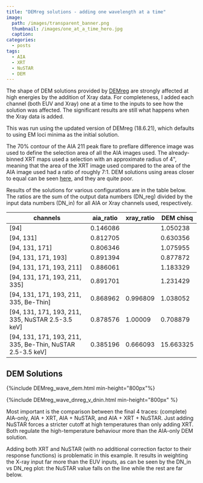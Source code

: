 ```yaml
---
title: "DEMreg solutions - adding one wavelength at a time"
image: 
  path: /images/transparent_banner.png
  thumbnail: /images/one_at_a_time_hero.jpg
  caption:
categories:
  - posts
tags:
  - AIA
  - XRT
  - NuSTAR
  - DEM
---
```


The shape of DEM solutions provided by [DEMreg](https://github.com/ianan/demreg) are strongly affected at high energies by the addition of Xray data. For completeness, I added each channel (both EUV and Xray) one at a time to the inputs to see how the solution was affected. The significant results are still what happens when the Xray data is added. 

This was run using the updated version of DEMreg (18.6.21), which defaults to using EM loci minima as the initial solution.

The 70% contour of the AIA 211 peak flare to preflare difference image was used to define the selection area of all the AIA images used. The already-binned XRT maps used a selection with an approximate radius of 4", meaning that the area of the XRT image used compared to the area of the AIA image used had a ratio of roughly 7:1. DEM solutions using areas closer to equal can be seen [here](https://elastufka.github.io/presentations/Joint%20DEM%20(orbit%208).slides.html#/4), and they are quite poor. 

Results of the solutions for various configurations are in the table below. The ratios are the sum of the output data numbers (DN_reg) divided by the input data numbers (DN_in) for all AIA or Xray channels used, respectively.

|     channels  |    aia_ratio  |   xray_ratio  |  DEM chisq |
| --- | --- | --- | --- | 
|    [94]   |  0.146086  |     |   1.050238 |
|    [94, 131]   |  0.812705  |     |   0.630356 |
|    [94, 131, 171]  |   0.806346  |     | 1.075955 |
|    [94, 131, 171, 193]  |   0.891394   |    |    0.877872 |
|     [94, 131, 171, 193, 211]  |   0.886061  |      |  1.183329 |
|     [94, 131, 171, 193, 211, 335]   |  0.891701  |     |   1.231429 |
|     [94, 131, 171, 193, 211, 335, Be-Thin]  |   0.868962  |   0.996809  |   1.038052 |
|     [94, 131, 171, 193, 211, 335, NuSTAR 2.5-3.5 keV]  |   0.878576  |   1.00009  |   0.708879 |
|     [94, 131, 171, 193, 211, 335, Be-Thin, NuSTAR 2.5-3.5 keV]   |  0.385196  |   0.666093  |   15.663325 |

## DEM Solutions

{%include DEMreg_wave_dem.html min-height="800px"%}

{%include DEMreg_wave_dnreg_v_dnin.html min-height="800px" %}

Most important is the comparison between the final 4 traces: (complete) AIA-only, AIA + XRT, AIA + NuSTAR, and AIA + XRT + NuSTAR. Just adding NuSTAR forces a stricter cutoff at high temperatures than only adding XRT. Both regulate the high-temperature behaviour more than the AIA-only DEM solution.

Adding both XRT and NuSTAR (with no additional correction factor to their response functions) is problematic in this example. It results in weighting the X-ray input far more than the EUV inputs, as can be seen by the DN_in vs DN_reg plot: the NuSTAR value falls on the line while the rest are far below. 
